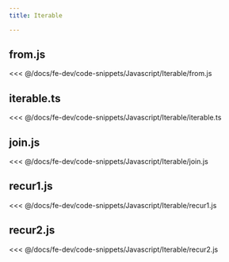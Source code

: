 ```yaml
---
title: Iterable

---
```


## from.js
<<< @/docs/fe-dev/code-snippets/Javascript/Iterable/from.js

## iterable.ts
<<< @/docs/fe-dev/code-snippets/Javascript/Iterable/iterable.ts

## join.js
<<< @/docs/fe-dev/code-snippets/Javascript/Iterable/join.js

## recur1.js
<<< @/docs/fe-dev/code-snippets/Javascript/Iterable/recur1.js

## recur2.js
<<< @/docs/fe-dev/code-snippets/Javascript/Iterable/recur2.js
